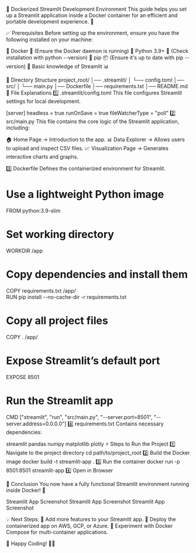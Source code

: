 🐳 Dockerized Streamlit Development Environment
This guide helps you set up a Streamlit application inside a Docker container for an efficient and portable development experience. 🚀

✅ Prerequisites
Before setting up the environment, ensure you have the following installed on your machine:

🔹 Docker 🐳 (Ensure the Docker daemon is running)
🔹 Python 3.9+ 🐍 (Check installation with python --version)
🔹 pip 📦 (Ensure it's up to date with pip --version)
🔹 Basic knowledge of Streamlit 📊

📂 Directory Structure
project_root/
│── .streamlit/
│   └── config.toml
│── src/
│   └── main.py
│── Dockerfile
│── requirements.txt
│── README.md
📜 File Explanations
1️⃣ .streamlit/config.toml
This file configures Streamlit settings for local development.

[server]
headless = true
runOnSave = true
fileWatcherType = "poll"
2️⃣ src/main.py
This file contains the core logic of the Streamlit application, including:

🏠 Home Page → Introduction to the app.
📊 Data Explorer → Allows users to upload and inspect CSV files.
📈 Visualization Page → Generates interactive charts and graphs.

3️⃣ Dockerfile
Defines the containerized environment for Streamlit.

# Use a lightweight Python image
FROM python:3.9-slim  

# Set working directory
WORKDIR /app  

# Copy dependencies and install them
COPY requirements.txt /app/  
RUN pip install --no-cache-dir -r requirements.txt  

# Copy all project files
COPY . /app/  

# Expose Streamlit’s default port
EXPOSE 8501  

# Run the Streamlit app
CMD ["streamlit", "run", "src/main.py", "--server.port=8501", "--server.address=0.0.0.0"]
4️⃣ requirements.txt
Contains necessary dependencies:

streamlit
pandas
numpy
matplotlib
plotly
⚡ Steps to Run the Project
1️⃣ Navigate to the project directory
cd path/to/project_root
2️⃣ Build the Docker image
docker build -t streamlit-app .
3️⃣ Run the container
docker run -p 8501:8501 streamlit-app
4️⃣ Open in Browser


🎯 Conclusion
You now have a fully functional Streamlit environment running inside Docker! 🚀

Streamlit App Screenshot Streamlit App Screenshot Streamlit App Screenshot

💡 Next Steps:
🔹 Add more features to your Streamlit app.
🔹 Deploy the containerized app on AWS, GCP, or Azure.
🔹 Experiment with Docker Compose for multi-container applications.

🚀 Happy Coding! 🐳💙
